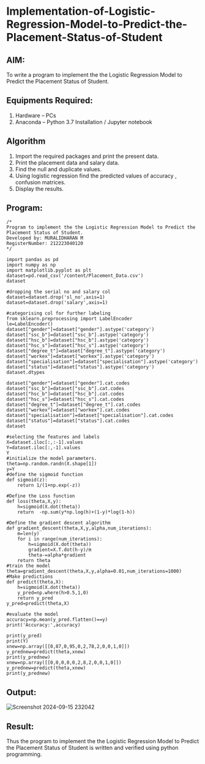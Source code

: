 # Implementation-of-Logistic-Regression-Model-to-Predict-the-Placement-Status-of-Student

## AIM:
To write a program to implement the the Logistic Regression Model to Predict the Placement Status of Student.

## Equipments Required:
1. Hardware – PCs
2. Anaconda – Python 3.7 Installation / Jupyter notebook

## Algorithm
1. Import the required packages and print the present data.
2. Print the placement data and salary data.
3. Find the null and duplicate values.
4. Using logistic regression find the predicted values of accuracy , confusion matrices.
5. Display the results.

## Program:
```
/*
Program to implement the the Logistic Regression Model to Predict the Placement Status of Student.
Developed by: MURALIDHARAN M 
RegisterNumber: 212223040120
*/
```
```
import pandas as pd
import numpy as np
import matplotlib.pyplot as plt
dataset=pd.read_csv('/content/Placement_Data.csv')
dataset

#dropping the serial no and salary col
dataset=dataset.drop('sl_no',axis=1)
dataset=dataset.drop('salary',axis=1)

#categorising col for further labeling
from sklearn.preprocessing import LabelEncoder
le=LabelEncoder()
dataset["gender"]=dataset["gender"].astype('category')
dataset["ssc_b"]=dataset["ssc_b"].astype('category')
dataset["hsc_b"]=dataset["hsc_b"].astype('category')
dataset["hsc_s"]=dataset["hsc_s"].astype('category')
dataset["degree_t"]=dataset["degree_t"].astype('category')
dataset["workex"]=dataset["workex"].astype('category')
dataset["specialisation"]=dataset["specialisation"].astype('category')
dataset["status"]=dataset["status"].astype('category')
dataset.dtypes

dataset["gender"]=dataset["gender"].cat.codes
dataset["ssc_b"]=dataset["ssc_b"].cat.codes
dataset["hsc_b"]=dataset["hsc_b"].cat.codes
dataset["hsc_s"]=dataset["hsc_s"].cat.codes
dataset["degree_t"]=dataset["degree_t"].cat.codes
dataset["workex"]=dataset["workex"].cat.codes
dataset["specialisation"]=dataset["specialisation"].cat.codes
dataset["status"]=dataset["status"].cat.codes
dataset

#selecting the features and labels
X=dataset.iloc[:,:-1].values
Y=dataset.iloc[:,-1].values
Y
#initialize the model parameters.
theta=np.random.randn(X.shape[1])
y=Y
#define the sigmoid function
def sigmoid(z):
    return 1/(1+np.exp(-z))

#Define the Loss function
def loss(theta,X,y):
    h=sigmoid(X.dot(theta))
    return  -np.sum(y*np.log(h)+(1-y)*log(1-h))

#Define the gradient descent algorithm
def gradient_descent(theta,X,y,alpha,num_iterations):
    m=len(y)
    for i in range(num_iterations):
        h=sigmoid(X.dot(theta))
        gradient=X.T.dot(h-y)/m
        theta-=alpha*gradient
    return theta
#train the model
theta=gradient_descent(theta,X,y,alpha=0.01,num_iterations=1000)
#Make predictions
def predict(theta,X):
    h=sigmoid(X.dot(theta))
    y_pred=np.where(h>0.5,1,0)
    return y_pred
y_pred=predict(theta,X)

#evaluate the model
accuracy=np.mean(y_pred.flatten()==y)
print('Accuracy:',accuracy)

print(y_pred)
print(Y)
xnew=np.array([[0,87,0,95,0,2,78,2,0,0,1,0]])
y_prednew=predict(theta,xnew)
print(y_prednew)
xnew=np.array([[0,0,0,0,0,2,8,2,0,0,1,0]])
y_prednew=predict(theta,xnew)
print(y_prednew)
```

## Output:

![Screenshot 2024-09-15 232042](https://github.com/user-attachments/assets/608c339d-6a86-4cf9-99c6-91bf36db7859)



## Result:
Thus the program to implement the the Logistic Regression Model to Predict the Placement Status of Student is written and verified using python programming.
